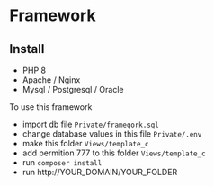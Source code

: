 # Framework
## Install 

- PHP 8
- Apache / Nginx
- Mysql / Postgresql / Oracle

To use this framework
- import db file `Private/frameqork.sql`
- change database values in this file `Private/.env`
- make this folder `Views/template_c`
- add permition 777 to this folder `Views/template_c`
- run `composer install`
- run http://YOUR_DOMAIN/YOUR_FOLDER